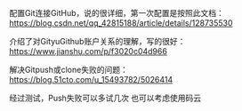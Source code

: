 配置Git连接GitHub，说的很详细，第一次配置是按照此文档：https://blog.csdn.net/qq_42815188/article/details/128735530

介绍了对GityuGithub账户关系的理解，写的很好：https://www.jianshu.com/p/f3020c04d966

解决Gitpush或clone失败的问题：https://blog.51cto.com/u_15493782/5026414

经过测试，Push失败可以多试几次
也可以考虑使用码云